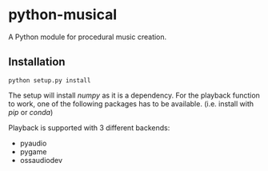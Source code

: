 # python-musical

A Python module for procedural music creation.


## Installation
    python setup.py install

The setup will install *numpy* as it is a dependency.
For the playback function to work, one of the following packages has to
be available. (i.e. install with *pip* or *conda*)

Playback is supported with 3 different backends:
* pyaudio
* pygame
* ossaudiodev